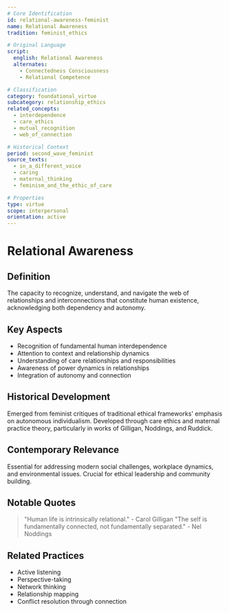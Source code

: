 ```yaml
---
# Core Identification
id: relational-awareness-feminist
name: Relational Awareness
tradition: feminist_ethics

# Original Language
script:
  english: Relational Awareness
  alternates:
    - Connectedness Consciousness
    - Relational Competence

# Classification
category: foundational_virtue
subcategory: relationship_ethics
related_concepts:
  - interdependence
  - care_ethics
  - mutual_recognition
  - web_of_connection

# Historical Context
period: second_wave_feminist
source_texts:
  - in_a_different_voice
  - caring
  - maternal_thinking
  - feminism_and_the_ethic_of_care

# Properties
type: virtue
scope: interpersonal
orientation: active
---
```


# Relational Awareness

## Definition
The capacity to recognize, understand, and navigate the web of relationships and interconnections that constitute human existence, acknowledging both dependency and autonomy.

## Key Aspects
- Recognition of fundamental human interdependence
- Attention to context and relationship dynamics
- Understanding of care relationships and responsibilities
- Awareness of power dynamics in relationships
- Integration of autonomy and connection

## Historical Development
Emerged from feminist critiques of traditional ethical frameworks' emphasis on autonomous individualism. Developed through care ethics and maternal practice theory, particularly in works of Gilligan, Noddings, and Ruddick.

## Contemporary Relevance
Essential for addressing modern social challenges, workplace dynamics, and environmental issues. Crucial for ethical leadership and community building.

## Notable Quotes
> "Human life is intrinsically relational." - Carol Gilligan
> "The self is fundamentally connected, not fundamentally separated." - Nel Noddings

## Related Practices
- Active listening
- Perspective-taking
- Network thinking
- Relationship mapping
- Conflict resolution through connection